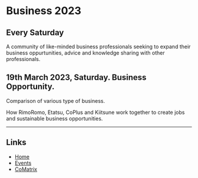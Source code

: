 # Business 2023

## Every Saturday

A community of like-minded business professionals seeking to expand their business oppurtunities, advice and knowledge sharing with other professionals.

## 19th March 2023, Saturday. Business Opportunity.

Comparison of various type of business.

How RimoRomo, Etatsu, CoPlus and Kiitsune work together to create jobs and sustainable business opportunities.

---

## Links
* [Home](../../README.md)
* [Events](../index.md)
* [CoMatrix](https://comatrix.my)
